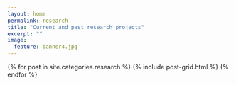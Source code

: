 ```yaml
---
layout: home
permalink: research
title: "Current and past research projects"
excerpt: ""
image:
  feature: banner4.jpg
---
```

<div class="tiles">
{% for post in site.categories.research %}
	{% include post-grid.html %}
{% endfor %}
</div><!-- /.tiles -->
